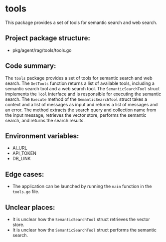 # tools

This package provides a set of tools for semantic search and web search.

## Project package structure:
- pkg/agent/rag/tools/tools.go

## Code summary:
The `tools` package provides a set of tools for semantic search and web search. The `GetTools` function returns a list of available tools, including a semantic search tool and a web search tool. The `SemanticSearchTool` struct implements the `Tool` interface and is responsible for executing the semantic search. The `Execute` method of the `SemanticSearchTool` struct takes a context and a list of messages as input and returns a list of messages and an error. The method extracts the search query and collection name from the input message, retrieves the vector store, performs the semantic search, and returns the search results.

## Environment variables:
- AI_URL
- API_TOKEN
- DB_LINK

## Edge cases:
- The application can be launched by running the `main` function in the `tools.go` file.

## Unclear places:
- It is unclear how the `SemanticSearchTool` struct retrieves the vector store.
- It is unclear how the `SemanticSearchTool` struct performs the semantic search.

